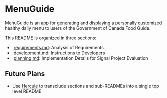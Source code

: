 # MenuGuide

MenuGuide is an app for generating and displaying a personally customized healthy daily menu to users of the Government of Canada Food Guide.

This README is organized in three sections:

- :[requirements.md](requirements.md): Analysis of Requirements
- :[development.md](development.md): Instructions to Developers
- :[planning.md](planning.md): Implementation Details for Signal Project Evaluation

## Future Plans

- Use [Hercule](https://github.com/jamesramsay/hercule) to transclude sections and sub-READMEs into a single top level README